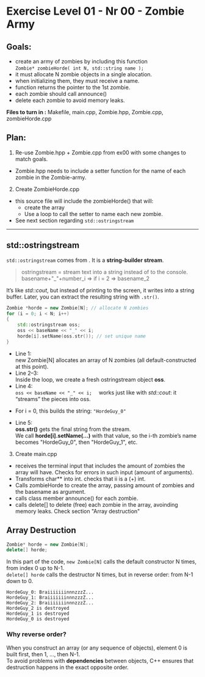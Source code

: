 # Exercise Level 01 - Nr 00 - Zombie Army

## Goals:
- create an army of zombies by including this function  
`Zombie* zombieHorde( int N, std::string name );`    
- it must allocate N zombie objects in a single alocation.   
- when initializing them, they must receive a name.   
- function returns the pointer to the 1st zombie.  
- each zombie should call announce()  
- delete each zombie to avoid memory leaks.  

**Files to turn in :** Makefile, main.cpp, Zombie.hpp, Zombie.cpp,
zombieHorde.cpp  

## Plan:

1. Re-use Zombie.hpp + Zombie.cpp from ex00 with some changes to match goals.  
- Zombie.hpp needs to include a setter function for the name of each zombie in the Zombie-army.    

2. Create ZombieHorde.cpp  
- this source file will include the zombieHorde() that will:  
  - create the array   
  - Use a loop to call the setter to name each new zombie.  
- See next section regarding `std::ostringstream`  

---

## std::ostringstream

`std::ostringstream` comes from <sstream>. It is a **string-builder stream**.   

> ostringstream = stream text into a string instead of to the console.  
> basename+"_"+number_i => if i = 2 =>  basename_2  

It’s like *std::cout*, but instead of printing to the screen, it writes into a string buffer. Later, you can extract the resulting string with `.str()`.   

```cpp
Zombie *horde = new Zombie[N]; // allocate N zombies
for (i = 0; i < N; i++)
{
    std::ostringstream oss;
    oss << baseName << "_" << i;
    horde[i].setName(oss.str()); // set unique name
}
```

* Line 1:  
new Zombie[N] allocates an array of N zombies (all default-constructed at this point).  
* Line 2–3:  
Inside the loop, we create a fresh ostringstream object **oss**.  
* Line 4:  
`oss << baseName << "_" << i;  `
works just like with *std::cout*: it “streams” the pieces into oss.  
- For i = 0, this builds the string:  `"HordeGuy_0"`  
* Line 5:  
**oss.str()** gets the final string from the stream.  
We call **horde[i].setName(...)** with that value, so the i-th zombie’s name becomes "HordeGuy_0", then "HordeGuy_1", etc.  


3. Create main.cpp
- receives the terminal input that includes the amount of zombies the array will have. Checks for errors in such input (amount of arguments).  
- Transforms char** into int. checks that ii is a (+) int.  
- Calls zombieHorde to create the array, passing amount of zombies and the basename as argument.  
- calls class member announce() for each zombie.  
- calls delete[] to delete (free) each zombie in the array, avoinding memory leaks. Check section "Array destruction" 

## **Array Destruction**

```cpp
Zombie* horde = new Zombie[N];
delete[] horde;
```

In this part of the code, `new Zombie[N]` calls the default constructor N times, from index 0 up to N-1.  
`delete[] horde` calls the destructor N times, but in reverse order: from N-1 down to 0.  

```
HordeGuy_0: BraiiiiiiinnnzzzZ...
HordeGuy_1: BraiiiiiiinnnzzzZ...
HordeGuy_2: BraiiiiiiinnnzzzZ...
HordeGuy_2 is destroyed
HordeGuy_1 is destroyed
HordeGuy_0 is destroyed
```
### **Why reverse order?**  
When you construct an array (or any sequence of objects), element 0 is built first, then 1, …, then N-1.  
To avoid problems with **dependencies** between objects, C++ ensures that destruction happens in the exact opposite order.  
